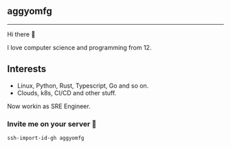 ## aggyomfg
----
Hi there 👋

I love computer science and programming from 12. 
## Interests
- Linux, Python, Rust, Typescript, Go and so on.
- Clouds, k8s, CI/CD and other stuff.

Now workin as SRE Engineer.

### Invite me on your server 🤣
`ssh-import-id-gh aggyomfg`

